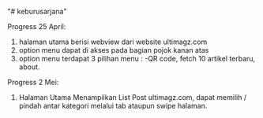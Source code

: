 "# keburusarjana" 

Progress 25 April:
1. halaman utama berisi webview dari website ultimagz.com
2. option menu dapat di akses pada bagian pojok kanan atas
3. option menu terdapat 3 pilihan menu : -QR code, fetch 10 artikel terbaru, about.

Progress 2 Mei:
1. Halaman Utama Menampilkan List Post ultimagz.com, dapat memilih / pindah antar kategori melalui tab ataupun swipe halaman.
